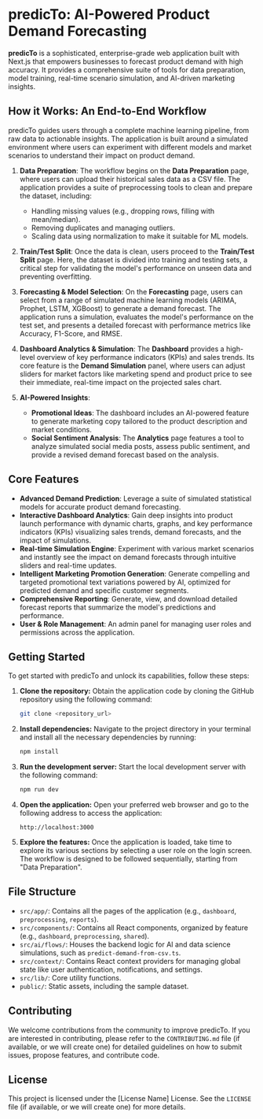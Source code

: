 # predicTo: AI-Powered Product Demand Forecasting

**predicTo** is a sophisticated, enterprise-grade web application built with Next.js that empowers businesses to forecast product demand with high accuracy. It provides a comprehensive suite of tools for data preparation, model training, real-time scenario simulation, and AI-driven marketing insights.

## How it Works: An End-to-End Workflow

predicTo guides users through a complete machine learning pipeline, from raw data to actionable insights. The application is built around a simulated environment where users can experiment with different models and market scenarios to understand their impact on product demand.

1.  **Data Preparation**: The workflow begins on the **Data Preparation** page, where users can upload their historical sales data as a CSV file. The application provides a suite of preprocessing tools to clean and prepare the dataset, including:
    *   Handling missing values (e.g., dropping rows, filling with mean/median).
    *   Removing duplicates and managing outliers.
    *   Scaling data using normalization to make it suitable for ML models.

2.  **Train/Test Split**: Once the data is clean, users proceed to the **Train/Test Split** page. Here, the dataset is divided into training and testing sets, a critical step for validating the model's performance on unseen data and preventing overfitting.

3.  **Forecasting & Model Selection**: On the **Forecasting** page, users can select from a range of simulated machine learning models (ARIMA, Prophet, LSTM, XGBoost) to generate a demand forecast. The application runs a simulation, evaluates the model's performance on the test set, and presents a detailed forecast with performance metrics like Accuracy, F1-Score, and RMSE.

4.  **Dashboard Analytics & Simulation**: The **Dashboard** provides a high-level overview of key performance indicators (KPIs) and sales trends. Its core feature is the **Demand Simulation** panel, where users can adjust sliders for market factors like marketing spend and product price to see their immediate, real-time impact on the projected sales chart.

5.  **AI-Powered Insights**:
    *   **Promotional Ideas**: The dashboard includes an AI-powered feature to generate marketing copy tailored to the product description and market conditions.
    *   **Social Sentiment Analysis**: The **Analytics** page features a tool to analyze simulated social media posts, assess public sentiment, and provide a revised demand forecast based on the analysis.

## Core Features

-   **Advanced Demand Prediction**: Leverage a suite of simulated statistical models for accurate product demand forecasting.
-   **Interactive Dashboard Analytics**: Gain deep insights into product launch performance with dynamic charts, graphs, and key performance indicators (KPIs) visualizing sales trends, demand forecasts, and the impact of simulations.
-   **Real-time Simulation Engine**: Experiment with various market scenarios and instantly see the impact on demand forecasts through intuitive sliders and real-time updates.
-   **Intelligent Marketing Promotion Generation**: Generate compelling and targeted promotional text variations powered by AI, optimized for predicted demand and specific customer segments.
-   **Comprehensive Reporting**: Generate, view, and download detailed forecast reports that summarize the model's predictions and performance.
-   **User & Role Management**: An admin panel for managing user roles and permissions across the application.

## Getting Started

To get started with predicTo and unlock its capabilities, follow these steps:

1.  **Clone the repository:** Obtain the application code by cloning the GitHub repository using the following command:

    ```bash
    git clone <repository_url>
    ```

2.  **Install dependencies:** Navigate to the project directory in your terminal and install all the necessary dependencies by running:

    ```bash
    npm install
    ```

3.  **Run the development server:** Start the local development server with the following command:

    ```bash
    npm run dev
    ```

4.  **Open the application:** Open your preferred web browser and go to the following address to access the application:

    ```
    http://localhost:3000
    ```

5.  **Explore the features:** Once the application is loaded, take time to explore its various sections by selecting a user role on the login screen. The workflow is designed to be followed sequentially, starting from "Data Preparation".

## File Structure

-   `src/app/`: Contains all the pages of the application (e.g., `dashboard`, `preprocessing`, `reports`).
-   `src/components/`: Contains all React components, organized by feature (e.g., `dashboard`, `preprocessing`, `shared`).
-   `src/ai/flows/`: Houses the backend logic for AI and data science simulations, such as `predict-demand-from-csv.ts`.
-   `src/context/`: Contains React context providers for managing global state like user authentication, notifications, and settings.
-   `src/lib/`: Core utility functions.
-   `public/`: Static assets, including the sample dataset.

## Contributing

We welcome contributions from the community to improve predicTo. If you are interested in contributing, please refer to the `CONTRIBUTING.md` file (if available, or we will create one) for detailed guidelines on how to submit issues, propose features, and contribute code.

## License

This project is licensed under the [License Name] License. See the `LICENSE` file (if available, or we will create one) for more details.
